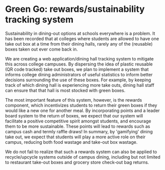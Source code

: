 # Green Go: rewards/sustainability tracking system

Sustainability in dining-out options at schools everywhere is a problem. It has been recorded that at colleges where students are allowed to have one take out box at a time from their dining halls, rarely any of the (reusable) boxes taken out ever come back in.  

We are creating a web application/dining hall tracking system to mitigate this across college campuses. By dispersing the idea of plastic reusable (QR code tracked) take out boxes, we plan to implement a system that informs college dining administrators of useful statistics to inform better decisions surrounding the use of these boxes. For example, by keeping track of which dining hall is experiencing more take outs, dining hall staff can ensure that that hall is most stocked with green boxes. 

The most important feature of this system, however, is the rewards component, which incentivizes students to return their green boxes if they would like a new one for another meal. By incorporating points and a leader board system to the return of boxes, we expect that our system will facilitate a positive competitive spirit amongst students, and encourage them to be more sustainable. These points will lead to rewards such as campus cash and termly raffle draws! In summary, by 'gamifying' dining take out, we expect that students will play a more active role on their campus, reducing both food wastage and take-out box wastage. 

We do not fail to realize that such a rewards system can also be applied to recycle/upcycle systems outside of campus dining, including but not limited to restaurant take-out boxes and grocery store check-out bag returns. 
